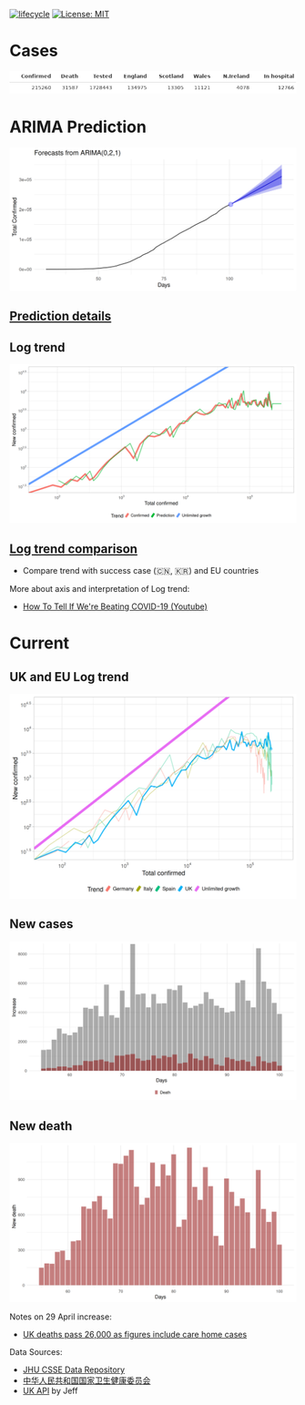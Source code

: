
[![lifecycle](https://img.shields.io/badge/lifecycle-experimental-orange.svg)](https://www.tidyverse.org/lifecycle/#experimental) [![License: MIT](https://img.shields.io/github/license/r-lib/ghactions.svg?style=flat)](https://opensource.org/licenses/MIT)

# Cases

![case](plot/CurrentStat.png)

# ARIMA Prediction
![amari figure](prediction/ARIMAtotal.png)

## [Prediction details](./predictionFigures.html)


## Log trend
![uk figure](prediction/UKlogTrend.png)


## [Log trend comparison](./trendFigures.html)
- Compare trend with success case (🇨🇳, 🇰🇷) and EU countries


More about axis and interpretation of Log trend: 

- [How To Tell If We're Beating COVID-19 (Youtube)](https://youtu.be/54XLXg4fYsc)

# Current

## UK and EU Log trend
![UK trend](plot/UKlogTrend.png)

## New cases
![daily figure](plot/DailyIncrease.png)

## New death
![death](plot/DeathIncrease.png)

Notes on 29 April increase:
- [UK deaths pass 26,000 as figures include care home cases](https://www.bbc.co.uk/news/uk-52478085)

Data Sources: 
- [JHU CSSE Data Repository](https://github.com/CSSEGISandData/COVID-19)
- [中华人民共和国国家卫生健康委员会](http://www.nhc.gov.cn/xcs/yqtb/list_gzbd.shtml)
- [UK API](https://github.com/isjeffcom/coronvirusFigureUK) by Jeff
